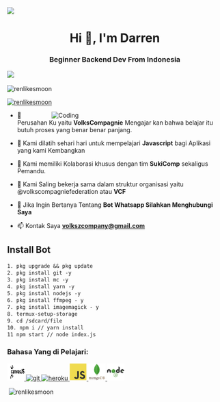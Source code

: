 <img src="https://giffiles.alphacoders.com/221/221253.gif" align="center">
<h1 align="center">Hi 👋, I'm Darren</h1>
<h3 align="center">Beginner Backend Dev From Indonesia</h3>

  <a href="https://github.com/ryo-ma/github-profile-trophy/stargazers">
    <img src="https://img.shields.io/github/stars/ryo-ma/github-profile-trophy"/>
  </a>
<p align="left"> <img src="https://komarev.com/ghpvc/?username=renlikesmoon&label=Profile%20views&color=0e75b6&style=flat" alt="renlikesmoon" /> </p>

<p align="left"> <a href="https://github.com/ryo-ma/github-profile-trophy"><img src="https://github-profile-trophy.vercel.app/?username=renlikesmoon" alt="renlikesmoon" /></a> </p>

<img align="right" alt="Coding" width="400" src="https://c.tenor.com/b_HeThKej1EAAAAd/tenor.gif">

- 🔭 Perusahan Ku yaitu **VolksCompagnie** Mengajar kan bahwa belajar itu butuh proses yang benar benar panjang.

- 🌱 Kami dilatih sehari hari untuk mempelajari **Javascript** bagi Aplikasi yang kami Kembangkan 

- 👯 Kami memiliki Kolaborasi khusus dengan tim **SukiComp** sekaligus Pemandu.

- 🤝 Kami Saling bekerja sama dalam struktur organisasi yaitu @volkscompagniefederation atau **VCF**

- 💬 Jika Ingin Bertanya Tentang **Bot Whatsapp Silahkan Menghubungi Saya**

- 📫 Kontak Saya **volkszcompany@gmail.com**

## Install Bot
```
1. pkg upgrade && pkg update
2. pkg install git -y
3. pkg install mc -y
4. pkg install yarn -y
5. pkg install nodejs -y
6. pkg install ffmpeg - y
7. pkg install imagemagick - y
8. termux-setup-storage
9. cd /sdcard/file
10. npm i // yarn install
11 npm start // node index.js
```

<h3 align="left">Bahasa Yang di Pelajari:</h3>
<p align="left"> <a href="https://canvasjs.com" target="_blank" rel="noreferrer"> <img src="https://raw.githubusercontent.com/Hardik0307/Hardik0307/master/assets/canvasjs-charts.svg" alt="canvasjs" width="40" height="40"/> </a> <a href="https://git-scm.com/" target="_blank" rel="noreferrer"> <img src="https://www.vectorlogo.zone/logos/git-scm/git-scm-icon.svg" alt="git" width="40" height="40"/> </a> <a href="https://heroku.com" target="_blank" rel="noreferrer"> <img src="https://www.vectorlogo.zone/logos/heroku/heroku-icon.svg" alt="heroku" width="40" height="40"/> </a> <a href="https://developer.mozilla.org/en-US/docs/Web/JavaScript" target="_blank" rel="noreferrer"> <img src="https://raw.githubusercontent.com/devicons/devicon/master/icons/javascript/javascript-original.svg" alt="javascript" width="40" height="40"/> </a> <a href="https://www.mongodb.com/" target="_blank" rel="noreferrer"> <img src="https://raw.githubusercontent.com/devicons/devicon/master/icons/mongodb/mongodb-original-wordmark.svg" alt="mongodb" width="40" height="40"/> </a> <a href="https://nodejs.org" target="_blank" rel="noreferrer"> <img src="https://raw.githubusercontent.com/devicons/devicon/master/icons/nodejs/nodejs-original-wordmark.svg" alt="nodejs" width="40" height="40"/> </a> </p>

<p>&nbsp;<img align="center" src="https://github-readme-stats.vercel.app/api?username=renlikesmoon&show_icons=true&locale=en" alt="renlikesmoon" /></p>
